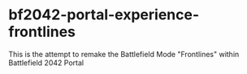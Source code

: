 # bf2042-portal-experience-frontlines
This is the attempt to remake the Battlefield Mode "Frontlines" within Battlefield 2042 Portal
